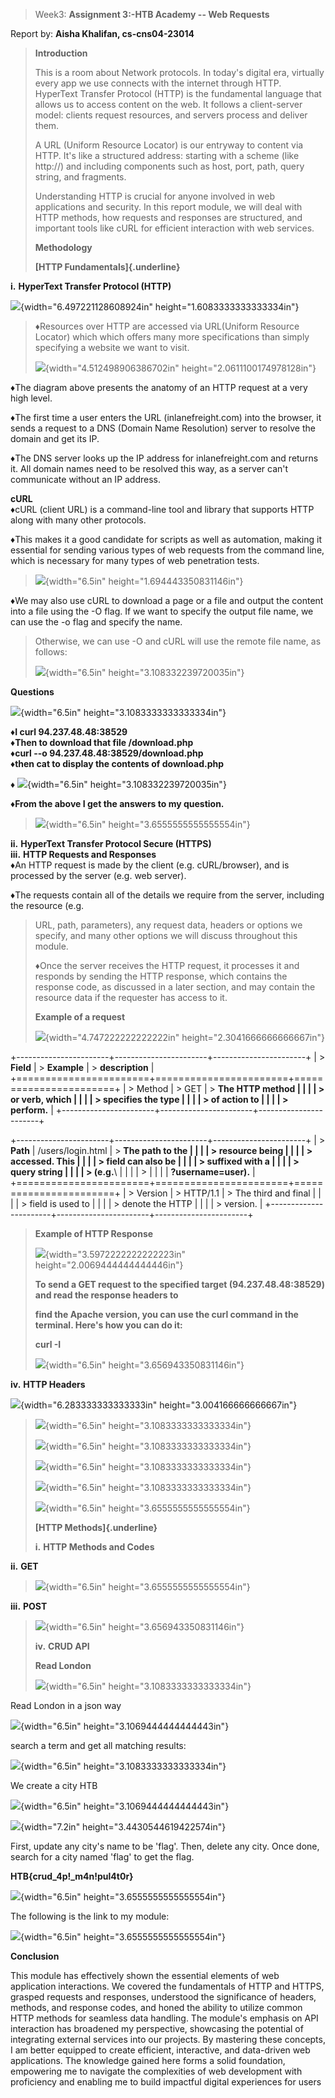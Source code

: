 > Week3: **Assignment 3:-HTB Academy -- Web Requests**

Report by: **Aisha Khalifan, cs-cns04-23014**

> **Introduction**
>
> This is a room about Network protocols. In today\'s digital era,
> virtually every app we use connects with the internet through HTTP.
> HyperText Transfer Protocol (HTTP) is the fundamental language that
> allows us to access content on the web. It follows a client-server
> model: clients request resources, and servers process and deliver
> them.
>
> A URL (Uniform Resource Locator) is our entryway to content via HTTP.
> It\'s like a structured address: starting with a scheme (like http://)
> and including components such as host, port, path, query string, and
> fragments.
>
> Understanding HTTP is crucial for anyone involved in web applications
> and security. In this report module, we will deal with HTTP methods,
> how requests and responses are structured, and important tools like
> cURL for efficient interaction with web services.
>
> **Methodology**
>
> **[HTTP Fundamentals]{.underline}**

**i.** **HyperText Transfer Protocol (HTTP)**

![](vertopal_b014b5410a844e4aa3f91f1ffe5d206e/media/image1.png){width="6.497221128608924in"
height="1.6083333333333334in"}

> ♦Resources over HTTP are accessed via URL(Uniform Resource Locator)
> which which offers many more specifications than simply specifying a
> website we want to visit.
>
> ![](vertopal_b014b5410a844e4aa3f91f1ffe5d206e/media/image2.png){width="4.512498906386702in"
> height="2.0611100174978128in"}

♦The diagram above presents the anatomy of an HTTP request at a very
high level.

♦The first time a user enters the URL (inlanefreight.com) into the
browser, it sends a request to a DNS (Domain Name Resolution) server to
resolve the domain and get its IP.

♦The DNS server looks up the IP address for inlanefreight.com and
returns it. All domain names need to be resolved this way, as a server
can\'t communicate without an IP address.

**cURL**\
♦cURL (client URL) is a command-line tool and library that supports HTTP
along with many other protocols.

♦This makes it a good candidate for scripts as well as automation,
making it essential for sending various types of web requests from the
command line, which is necessary for many types of web penetration
tests.

> ![](vertopal_b014b5410a844e4aa3f91f1ffe5d206e/media/image3.png){width="6.5in"
> height="1.694443350831146in"}

♦We may also use cURL to download a page or a file and output the
content into a file using the -O flag. If we want to specify the output
file name, we can use the -o flag and specify the name.

> Otherwise, we can use -O and cURL will use the remote file name, as
> follows:
>
> ![](vertopal_b014b5410a844e4aa3f91f1ffe5d206e/media/image4.png){width="6.5in"
> height="3.108332239720035in"}

**Questions**

![](vertopal_b014b5410a844e4aa3f91f1ffe5d206e/media/image5.png){width="6.5in"
height="3.1083333333333334in"}

♦**I curl 94.237.48.48:38529**\
♦**Then to download that file /download.php**\
♦**curl --o 94.237.48.48:38529/download.php**\
♦**then cat to display the contents of download.php**

♦
![](vertopal_b014b5410a844e4aa3f91f1ffe5d206e/media/image6.png){width="6.5in"
height="3.108332239720035in"}

♦**From the above I get the answers to my question.**

> ![](vertopal_b014b5410a844e4aa3f91f1ffe5d206e/media/image7.png){width="6.5in"
> height="3.6555555555555554in"}

**ii.** **HyperText Transfer Protocol Secure (HTTPS)**\
**iii.** **HTTP Requests and Responses**\
♦An HTTP request is made by the client (e.g. cURL/browser), and is
processed by the server (e.g. web server).

♦The requests contain all of the details we require from the server,
including the resource (e.g.

> URL, path, parameters), any request data, headers or options we
> specify, and many other options we will discuss throughout this
> module.
>
> ♦Once the server receives the HTTP request, it processes it and
> responds by sending the HTTP response, which contains the response
> code, as discussed in a later section, and may contain the resource
> data if the requester has access to it.
>
> **Example of a request**
>
> ![](vertopal_b014b5410a844e4aa3f91f1ffe5d206e/media/image8.png){width="4.747222222222222in"
> height="2.3041666666666667in"}

+-----------------------+-----------------------+-----------------------+
| > **Field**           | > **Example**         | > **description**     |
+=======================+=======================+=======================+
| > Method              | > GET                 | > **The HTTP method   |
|                       |                       | > or verb, which      |
|                       |                       | > specifies the type  |
|                       |                       | > of action to        |
|                       |                       | > perform.**          |
+-----------------------+-----------------------+-----------------------+

+-----------------------+-----------------------+-----------------------+
| > **Path**            | /users/login.html     | > **The path to the   |
|                       |                       | > resource being      |
|                       |                       | > accessed. This      |
|                       |                       | > field can also be   |
|                       |                       | > suffixed with a     |
|                       |                       | > query string        |
|                       |                       | > (e.g.**\            |
|                       |                       | >                     |
|                       |                       |  **?username=user).** |
+=======================+=======================+=======================+
| > Version             | > HTTP/1.1            | > The third and final |
|                       |                       | > field is used to    |
|                       |                       | > denote the HTTP     |
|                       |                       | > version.            |
+-----------------------+-----------------------+-----------------------+

> **Example of HTTP Response**
>
> ![](vertopal_b014b5410a844e4aa3f91f1ffe5d206e/media/image9.png){width="3.5972222222222223in"
> height="2.0069444444444446in"}
>
> **To send a GET request to the specified target (94.237.48.48:38529)
> and read the response headers to**
>
> **find the Apache version, you can use the curl command in the
> terminal. Here\'s how you can do it:**
>
> **curl -I**
>
> ![](vertopal_b014b5410a844e4aa3f91f1ffe5d206e/media/image10.png){width="6.5in"
> height="3.656943350831146in"}

**iv.** **HTTP Headers**

![](vertopal_b014b5410a844e4aa3f91f1ffe5d206e/media/image11.png){width="6.283333333333333in"
height="3.004166666666667in"}

> ![](vertopal_b014b5410a844e4aa3f91f1ffe5d206e/media/image12.png){width="6.5in"
> height="3.1083333333333334in"}
>
> ![](vertopal_b014b5410a844e4aa3f91f1ffe5d206e/media/image13.png){width="6.5in"
> height="3.1083333333333334in"}
>
> ![](vertopal_b014b5410a844e4aa3f91f1ffe5d206e/media/image14.png){width="6.5in"
> height="3.1083333333333334in"}
>
> ![](vertopal_b014b5410a844e4aa3f91f1ffe5d206e/media/image15.png){width="6.5in"
> height="3.1083333333333334in"}
>
> ![](vertopal_b014b5410a844e4aa3f91f1ffe5d206e/media/image16.png){width="6.5in"
> height="3.6555555555555554in"}
>
> **[HTTP Methods]{.underline}**
>
> **i.** **HTTP Methods and Codes**

**ii.** **GET**

> ![](vertopal_b014b5410a844e4aa3f91f1ffe5d206e/media/image17.png){width="6.5in"
> height="3.6555555555555554in"}

**iii.** **POST**

> ![](vertopal_b014b5410a844e4aa3f91f1ffe5d206e/media/image18.png){width="6.5in"
> height="3.656943350831146in"}
>
> **iv.** **CRUD API**
>
> **Read London**
>
> ![](vertopal_b014b5410a844e4aa3f91f1ffe5d206e/media/image19.png){width="6.5in"
> height="3.1083333333333334in"}

Read London in a json way

![](vertopal_b014b5410a844e4aa3f91f1ffe5d206e/media/image20.png){width="6.5in"
height="3.1069444444444443in"}

search a term and get all matching results:

![](vertopal_b014b5410a844e4aa3f91f1ffe5d206e/media/image21.png){width="6.5in"
height="3.1083333333333334in"}

We create a city HTB

![](vertopal_b014b5410a844e4aa3f91f1ffe5d206e/media/image22.png){width="6.5in"
height="3.1069444444444443in"}

![](vertopal_b014b5410a844e4aa3f91f1ffe5d206e/media/image23.png){width="7.2in"
height="3.4430544619422574in"}

First, update any city\'s name to be \'flag\'. Then, delete any city.
Once done, search for a city named \'flag\' to get the flag.

**HTB{crud_4p!\_m4n!pul4t0r}**

![](vertopal_b014b5410a844e4aa3f91f1ffe5d206e/media/image24.png){width="6.5in"
height="3.6555555555555554in"}

The following is the link to my module:

![](vertopal_b014b5410a844e4aa3f91f1ffe5d206e/media/image25.png){width="6.5in"
height="3.6555555555555554in"}

**Conclusion**

This module has effectively shown the essential elements of web
application interactions. We covered the fundamentals of HTTP and HTTPS,
grasped requests and responses, understood the significance of headers,
methods, and response codes, and honed the ability to utilize common
HTTP methods for seamless data handling. The module\'s emphasis on API
interaction has broadened my perspective, showcasing the potential of
integrating external services into our projects. By mastering these
concepts, I am better equipped to create efficient, interactive, and
data-driven web applications. The knowledge gained here forms a solid
foundation, empowering me to navigate the complexities of web
development with proficiency and enabling me to build impactful digital
experiences for users
